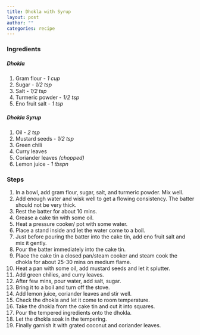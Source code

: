 ```yaml
---
title: Dhokla with Syrup
layout: post
author: ""
categories: recipe
---
```


### Ingredients
##### Dhokla
1. Gram flour - *1 cup*
2. Sugar - *1/2 tsp*
3. Salt - *1/2 tsp*
4. Turmeric powder - *1/2 tsp*
5. Eno fruit salt - *1 tsp*

##### Dhokla Syrup
1. Oil - *2 tsp*
2. Mustard seeds - *1/2 tsp*
3. Green chili
4. Curry leaves
5. Coriander leaves *(chopped)*
6. Lemon juice - *1 tbspn*

### Steps
1. In a bowl, add gram flour, sugar, salt, and turmeric powder. Mix well.
2. Add enough water and wisk well to get a flowing consistency. The batter should not be very thick.
3. Rest the batter for about 10 mins.
4. Grease a cake tin with some oil.
5. Heat a pressure cooker/ pot with some water.
6. Place a stand inside and let the water come to a boil.
7. Just before pouring the batter into the cake tin, add eno fruit salt and mix it gently.
8. Pour the batter immediately into the cake tin.
9. Place the cake tin a closed pan/steam cooker and steam cook the dhokla for about 25-30 mins on medium flame.
11. Heat a pan with some oil, add mustard seeds and let it splutter.
12. Add green chilies, and curry leaves.
13. After few mins, pour water, add salt, sugar.
14. Bring it to a boil and turn off the stove.
15. Add lemon juice, coriander leaves and stir well.
16. Check the dhokla and let it come to room temperature.
17. Take the dhokla from the cake tin and cut it into squares.
18. Pour the tempered ingredients onto the dhokla.
19. Let the dhokla soak in the tempering.
20. Finally garnish it with grated coconut and coriander leaves.